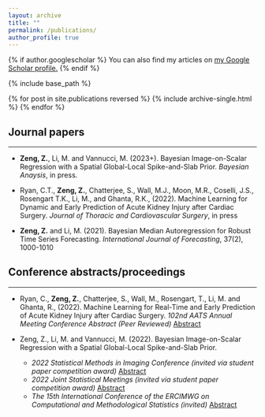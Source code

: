 ```yaml
---
layout: archive
title: ""
permalink: /publications/
author_profile: true
---
```


{% if author.googlescholar %}
  You can also find my articles on <u><a href="{{author.googlescholar}}">my Google Scholar profile</a>.</u>
{% endif %}

{% include base_path %}

{% for post in site.publications reversed %}
  {% include archive-single.html %}
{% endfor %}

## Journal papers
---
* **Zeng, Z.**, Li, M. and Vannucci, M. (2023+). Bayesian Image-on-Scalar Regression with a Spatial Global-Local Spike-and-Slab Prior. *Bayesian Anaysis*, in press.

* Ryan, C.T., **Zeng, Z.**, Chatterjee, S., Wall, M.J., Moon, M.R., Coselli, J.S., Rosengart T.K., Li, M., and Ghanta, R.K., (2022). Machine Learning for Dynamic and Early Prediction of Acute Kidney Injury after Cardiac Surgery. *Journal of Thoracic and Cardiovascular Surgery*, in press

* **Zeng, Z.** and Li, M. (2021). Bayesian Median Autoregression for Robust Time Series Forecasting. *International Journal of Forecasting*, 37(2), 1000-1010

## Conference abstracts/proceedings
---
* Ryan, C., **Zeng, Z.**, Chatterjee, S., Wall, M., Rosengart, T., Li, M. and Ghanta, R., (2022). Machine Learning for Real-Time and Early Prediction of Acute Kidney Injury after Cardiac Surgery. *102nd AATS Annual Meeting Conference Abstract (Peer Reviewed)* [Abstract](https://www.aats.org/resources/1372)

* Zeng, Z., Li, M. and Vannucci, M. (2022). Bayesian Image-on-Scalar Regression with a Spatial Global-Local Spike-and-Slab Prior. 
  * *2022 Statistical Methods in Imaging Conference (invited via student paper competition award)* [Abstract](https://www.vumc.org/biostatistics/SMI/studentshowcase)
  * *2022 Joint Statistical Meetings (invited via student paper competition award)* [Abstract](https://ww2.amstat.org/meetings/jsm/2022/onlineprogram/AbstractDetails.cfm?abstractid=322062)
  * *The 15th International Conference of the ERCIMWG on Computational and Methodological Statistics (invited)* [Abstract](http://www.cmstatistics.org/RegistrationsV2/CMStatistics2022/viewSubmission.php?id=845&token=rp7q7484rnrn52n945s45920o4r20r88)

 
